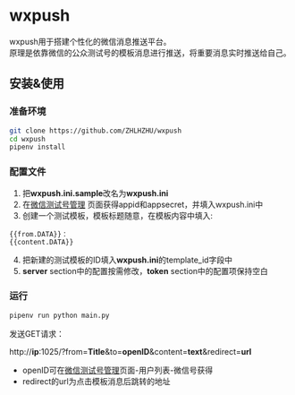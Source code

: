 # wxpush
wxpush用于搭建个性化的微信消息推送平台。  
原理是依靠微信的公众测试号的模板消息进行推送，将重要消息实时推送给自己。

## 安装&使用
### 准备环境
```bash
git clone https://github.com/ZHLHZHU/wxpush
cd wxpush
pipenv install
```
### 配置文件
1. 把**wxpush.ini.sample**改名为**wxpush.ini**
2. 在[微信测试号管理](https://mp.weixin.qq.com/debug/cgi-bin/sandboxinfo?action=showinfo&t=sandbox/index) 页面获得appid和appsecret，并填入wxpush.ini中
3. 创建一个测试模板，模板标题随意，在模板内容中填入:
```
{{from.DATA}}：
{{content.DATA}}
```
4. 把新建的测试模板的ID填入**wxpush.ini**的template_id字段中
5. **server** section中的配置按需修改，**token** section中的配置项保持空白

### 运行
```bash
pipenv run python main.py
```
发送GET请求：
  
http://**ip**:1025/?from=**Title**&to=**openID**&content=**text**&redirect=**url**
* openID可在[微信测试号管理](https://mp.weixin.qq.com/debug/cgi-bin/sandboxinfo?action=showinfo&t=sandbox/index)页面-用户列表-微信号获得
* redirect的url为点击模板消息后跳转的地址
